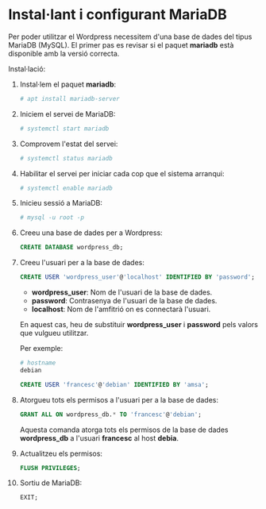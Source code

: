 # Instal·lant i configurant MariaDB

Per poder utilitzar el Wordpress necessitem d'una base de dades del tipus MariaDB (MySQL). El primer pas es revisar si el paquet **mariadb** està disponible amb la versió correcta. 

Instal·lació:

1. Instal·lem el paquet **mariadb**:

    ```sh
    # apt install mariadb-server 
    ```

2. Iniciem el servei de MariaDB:

    ```sh
    # systemctl start mariadb
    ```

3. Comprovem l'estat del servei:

    ```sh
    # systemctl status mariadb
    ```

4. Habilitar el servei per iniciar cada cop que el sistema arranqui:

    ```sh
    # systemctl enable mariadb
    ```

5. Inicieu sessió a MariaDB:

    ```sh
    # mysql -u root -p
    ```

6. Creeu una base de dades per a Wordpress:

    ```sql
    CREATE DATABASE wordpress_db;
    ```

7. Creeu l'usuari per a la base de dades:

    ```sql
    CREATE USER 'wordpress_user'@'localhost' IDENTIFIED BY 'password';
    ````

    * **wordpress_user**: Nom de l'usuari de la base de dades.
    * **password**: Contrasenya de l'usuari de la base de dades.
    * **localhost**: Nom de l'amfitrió on es connectarà l'usuari.
  
    En aquest cas, heu de substituir **wordpress_user** i **password** pels valors que vulgueu utilitzar. 
    
    Per exemple:
    
    ```bash
    # hostname
    debian
    ```

    ```sql
    CREATE USER 'francesc'@'debian' IDENTIFIED BY 'amsa';
    ````

8. Atorgueu tots els permisos a l'usuari per a la base de dades:

    ```sql
    GRANT ALL ON wordpress_db.* TO 'francesc'@'debian';
    ```
    Aquesta comanda atorga tots els permisos de la base de dades **wordpress_db** a l'usuari **francesc** al host **debia**.

9. Actualitzeu els permisos:

    ```sql
    FLUSH PRIVILEGES;
    ```

10. Sortiu de MariaDB:

    ```sql
    EXIT;
    ```

